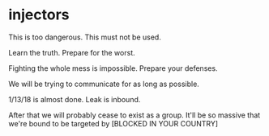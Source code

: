 # injectors
This is too dangerous.
This must not be used.

Learn the truth.
Prepare for the worst.

Fighting the whole mess is impossible.
Prepare your defenses.

We will be trying to communicate for as long as possible.

1/13/18 is almost done. Leak is inbound.

After that we will probably cease to exist as a group. It'll be so massive that we're bound to be targeted by [BLOCKED IN YOUR COUNTRY]
